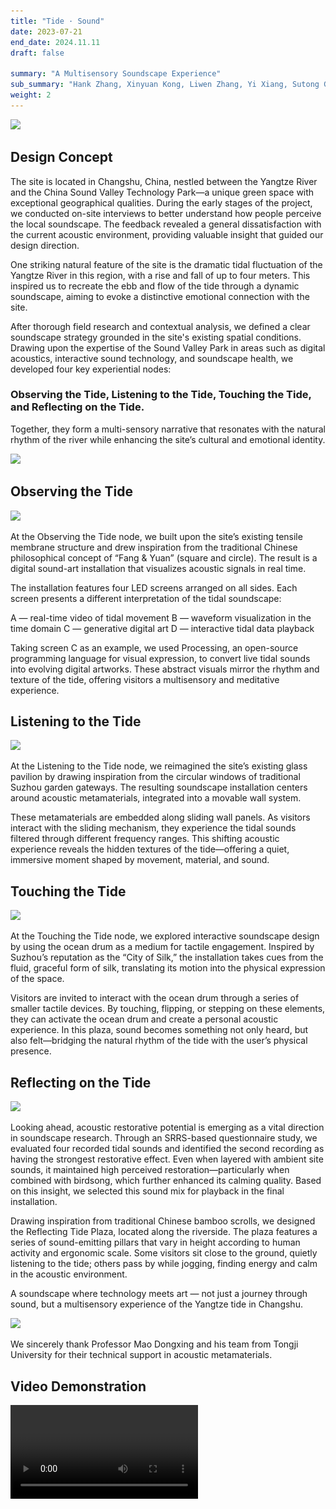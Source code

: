 ```yaml
---
title: "Tide · Sound"
date: 2023-07-21
end_date: 2024.11.11
draft: false

summary: "A Multisensory Soundscape Experience"
sub_summary: "Hank Zhang, Xinyuan Kong, Liwen Zhang, Yi Xiang, Sutong Gu"
weight: 2
---
```


<img src="/images/project/2/1.png" style="max-width:100%"> </img>

## Design Concept

The site is located in Changshu, China, nestled between the Yangtze River and the China Sound Valley Technology Park—a unique green space with exceptional geographical qualities. During the early stages of the project, we conducted on-site interviews to better understand how people perceive the local soundscape. The feedback revealed a general dissatisfaction with the current acoustic environment, providing valuable insight that guided our design direction.

One striking natural feature of the site is the dramatic tidal fluctuation of the Yangtze River in this region, with a rise and fall of up to four meters. This inspired us to recreate the ebb and flow of the tide through a dynamic soundscape, aiming to evoke a distinctive emotional connection with the site.

After thorough field research and contextual analysis, we defined a clear soundscape strategy grounded in the site's existing spatial conditions. Drawing upon the expertise of the Sound Valley Park in areas such as digital acoustics, interactive sound technology, and soundscape health, we developed four key experiential nodes:

### Observing the Tide, Listening to the Tide, Touching the Tide, and Reflecting on the Tide.

Together, they form a multi-sensory narrative that resonates with the natural rhythm of the river while enhancing the site’s cultural and emotional identity.

<img src="/images/project/2/2.png" style="max-width:100%"> </img>

## Observing the Tide

<img src="/images/project/2/3.png" style="max-width:100%"> </img>

At the Observing the Tide node, we built upon the site’s existing tensile membrane structure and drew inspiration from the traditional Chinese philosophical concept of “Fang & Yuan” (square and circle). The result is a digital sound-art installation that visualizes acoustic signals in real time.

The installation features four LED screens arranged on all sides. Each screen presents a different interpretation of the tidal soundscape:

A — real-time video of tidal movement
B — waveform visualization in the time domain
C — generative digital art
D — interactive tidal data playback

Taking screen C as an example, we used Processing, an open-source programming language for visual expression, to convert live tidal sounds into evolving digital artworks. These abstract visuals mirror the rhythm and texture of the tide, offering visitors a multisensory and meditative experience.

## Listening to the Tide

<img src="/images/project/2/4.png" style="max-width:100%"> </img>

At the Listening to the Tide node, we reimagined the site’s existing glass pavilion by drawing inspiration from the circular windows of traditional Suzhou garden gateways. The resulting soundscape installation centers around acoustic metamaterials, integrated into a movable wall system.

These metamaterials are embedded along sliding wall panels. As visitors interact with the sliding mechanism, they experience the tidal sounds filtered through different frequency ranges. This shifting acoustic experience reveals the hidden textures of the tide—offering a quiet, immersive moment shaped by movement, material, and sound.

## Touching the Tide

<img src="/images/project/2/5.png" style="max-width:100%"> </img>

At the Touching the Tide node, we explored interactive soundscape design by using the ocean drum as a medium for tactile engagement. Inspired by Suzhou’s reputation as the “City of Silk,” the installation takes cues from the fluid, graceful form of silk, translating its motion into the physical expression of the space.

Visitors are invited to interact with the ocean drum through a series of smaller tactile devices. By touching, flipping, or stepping on these elements, they can activate the ocean drum and create a personal acoustic experience. In this plaza, sound becomes something not only heard, but also felt—bridging the natural rhythm of the tide with the user’s physical presence.

## Reflecting on the Tide

<img src="/images/project/2/6.png" style="max-width:100%"> </img>

Looking ahead, acoustic restorative potential is emerging as a vital direction in soundscape research. Through an SRRS-based questionnaire study, we evaluated four recorded tidal sounds and identified the second recording as having the strongest restorative effect. Even when layered with ambient site sounds, it maintained high perceived restoration—particularly when combined with birdsong, which further enhanced its calming quality. Based on this insight, we selected this sound mix for playback in the final installation.

Drawing inspiration from traditional Chinese bamboo scrolls, we designed the Reflecting Tide Plaza, located along the riverside. The plaza features a series of sound-emitting pillars that vary in height according to human activity and ergonomic scale. Some visitors sit close to the ground, quietly listening to the tide; others pass by while jogging, finding energy and calm in the acoustic environment.

A soundscape where technology meets art —
not just a journey through sound,
but a multisensory experience of the Yangtze tide in Changshu.

<img src="/images/project/2/7.png" style="max-width:100%"> </img>

We sincerely thank Professor Mao Dongxing and his team from Tongji University for their technical support in acoustic metamaterials.

##  Video Demonstration

<video src="/images/project/2/1.mp4"  controls style="max-width:100%">

##  Acoustic Metamaterials

<video src="/images/project/2/2.mp4"  controls style="max-width:100%">

## Futher Presentation

Together with Professor Meng Qi, I delivered a presentation titled Cultural, Artistic, and Technical Characteristics of Soundscape in Haikou， exploring the interdisciplinary integration of soundscape theory, artistic interpretation, and acoustic technology.

<img src="/images/project/2/8.png" style="max-width:100%"> </img>

## From Concept to Reality

This project has been officially approved for construction by the Changshu Municipal Government and is currently in the process of being implemented on site.